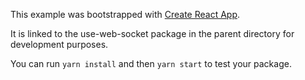 This example was bootstrapped with [Create React App](https://github.com/facebook/create-react-app).

It is linked to the use-web-socket package in the parent directory for development purposes.

You can run `yarn install` and then `yarn start` to test your package.
